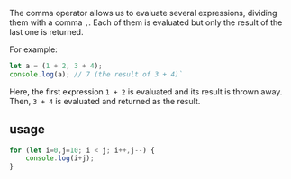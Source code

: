 The comma operator allows us to evaluate several expressions, dividing them with a comma `,`. Each of them is evaluated but only the result of the last one is returned.

For example:
```js
let a = (1 + 2, 3 + 4);
console.log(a); // 7 (the result of 3 + 4)`
```

Here, the first expression `1 + 2` is evaluated and its result is thrown away. Then, `3 + 4` is evaluated and returned as the result.

## usage

```js
for (let i=0,j=10; i < j; i++,j--) {
	console.log(i+j);
}
```